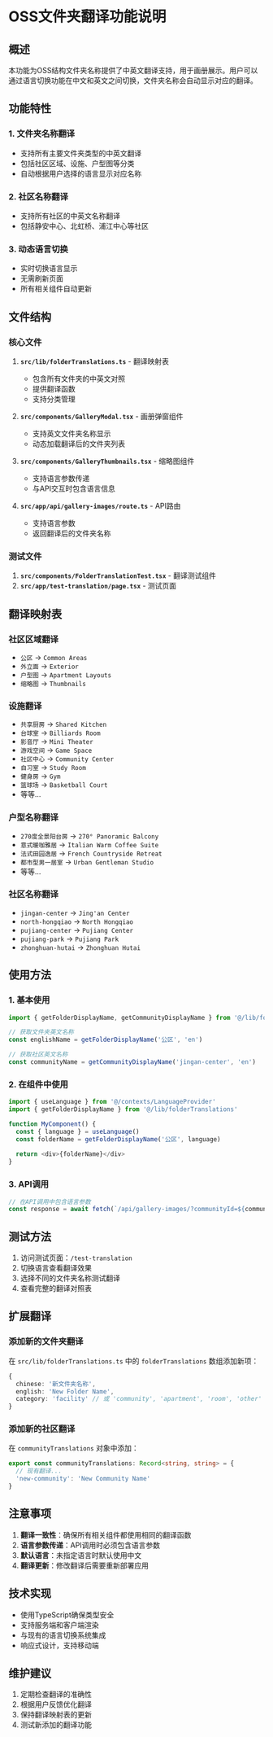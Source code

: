 # OSS文件夹翻译功能说明

## 概述

本功能为OSS结构文件夹名称提供了中英文翻译支持，用于画册展示。用户可以通过语言切换功能在中文和英文之间切换，文件夹名称会自动显示对应的翻译。

## 功能特性

### 1. 文件夹名称翻译
- 支持所有主要文件夹类型的中英文翻译
- 包括社区区域、设施、户型图等分类
- 自动根据用户选择的语言显示对应名称

### 2. 社区名称翻译
- 支持所有社区的中英文名称翻译
- 包括静安中心、北虹桥、浦江中心等社区

### 3. 动态语言切换
- 实时切换语言显示
- 无需刷新页面
- 所有相关组件自动更新

## 文件结构

### 核心文件

1. **`src/lib/folderTranslations.ts`** - 翻译映射表
   - 包含所有文件夹的中英文对照
   - 提供翻译函数
   - 支持分类管理

2. **`src/components/GalleryModal.tsx`** - 画册弹窗组件
   - 支持英文文件夹名称显示
   - 动态加载翻译后的文件夹列表

3. **`src/components/GalleryThumbnails.tsx`** - 缩略图组件
   - 支持语言参数传递
   - 与API交互时包含语言信息

4. **`src/app/api/gallery-images/route.ts`** - API路由
   - 支持语言参数
   - 返回翻译后的文件夹名称

### 测试文件

1. **`src/components/FolderTranslationTest.tsx`** - 翻译测试组件
2. **`src/app/test-translation/page.tsx`** - 测试页面

## 翻译映射表

### 社区区域翻译
- `公区` → `Common Areas`
- `外立面` → `Exterior`
- `户型图` → `Apartment Layouts`
- `缩略图` → `Thumbnails`

### 设施翻译
- `共享厨房` → `Shared Kitchen`
- `台球室` → `Billiards Room`
- `影音厅` → `Mini Theater`
- `游戏空间` → `Game Space`
- `社区中心` → `Community Center`
- `自习室` → `Study Room`
- `健身房` → `Gym`
- `篮球场` → `Basketball Court`
- 等等...

### 户型名称翻译
- `270度全景阳台房` → `270° Panoramic Balcony`
- `意式暖咖雅居` → `Italian Warm Coffee Suite`
- `法式田园逸居` → `French Countryside Retreat`
- `都市型男一居室` → `Urban Gentleman Studio`
- 等等...

### 社区名称翻译
- `jingan-center` → `Jing'an Center`
- `north-hongqiao` → `North Hongqiao`
- `pujiang-center` → `Pujiang Center`
- `pujiang-park` → `Pujiang Park`
- `zhonghuan-hutai` → `Zhonghuan Hutai`

## 使用方法

### 1. 基本使用

```typescript
import { getFolderDisplayName, getCommunityDisplayName } from '@/lib/folderTranslations'

// 获取文件夹英文名称
const englishName = getFolderDisplayName('公区', 'en')

// 获取社区英文名称
const communityName = getCommunityDisplayName('jingan-center', 'en')
```

### 2. 在组件中使用

```typescript
import { useLanguage } from '@/contexts/LanguageProvider'
import { getFolderDisplayName } from '@/lib/folderTranslations'

function MyComponent() {
  const { language } = useLanguage()
  const folderName = getFolderDisplayName('公区', language)
  
  return <div>{folderName}</div>
}
```

### 3. API调用

```typescript
// 在API调用中包含语言参数
const response = await fetch(`/api/gallery-images/?communityId=${communityId}&language=${language}`)
```

## 测试方法

1. 访问测试页面：`/test-translation`
2. 切换语言查看翻译效果
3. 选择不同的文件夹名称测试翻译
4. 查看完整的翻译对照表

## 扩展翻译

### 添加新的文件夹翻译

在 `src/lib/folderTranslations.ts` 中的 `folderTranslations` 数组添加新项：

```typescript
{
  chinese: '新文件夹名称',
  english: 'New Folder Name',
  category: 'facility' // 或 'community', 'apartment', 'room', 'other'
}
```

### 添加新的社区翻译

在 `communityTranslations` 对象中添加：

```typescript
export const communityTranslations: Record<string, string> = {
  // 现有翻译...
  'new-community': 'New Community Name'
}
```

## 注意事项

1. **翻译一致性**：确保所有相关组件都使用相同的翻译函数
2. **语言参数传递**：API调用时必须包含语言参数
3. **默认语言**：未指定语言时默认使用中文
4. **翻译更新**：修改翻译后需要重新部署应用

## 技术实现

- 使用TypeScript确保类型安全
- 支持服务端和客户端渲染
- 与现有的语言切换系统集成
- 响应式设计，支持移动端

## 维护建议

1. 定期检查翻译的准确性
2. 根据用户反馈优化翻译
3. 保持翻译映射表的更新
4. 测试新添加的翻译功能
